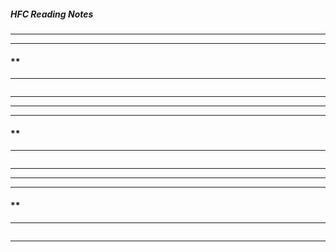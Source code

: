 ##### HFC Reading Notes

___
---   
#### **   
---   
```
```
___
___
---   
#### **   
---   
```
```
___
___
---   
#### **   
---   
```
```
___

[//]: # (Comments Section - needs two blank lines after this initial section
        comment line format is:
        [alias_name]: < > 
        for links we can use alias names throught the document before this section) 


[slanjo]: <https://github.com/slanjo>

[table]: <| Concept | Explanation | Syntax Sample |>
[table]: <| --- | --- | --- |>
[table]: <| some concept name |some concept definition|something else | >
[table]: < | | | |>

